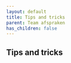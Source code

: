 ```yaml
---
layout: default
title: Tips and tricks
parent: Team afspraken
has_children: false
---
```


## Tips and tricks